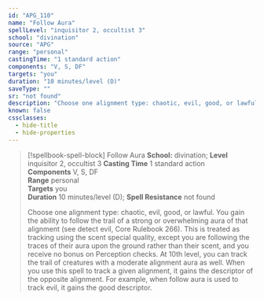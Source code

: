 ```yaml
---
id: "APG_110"
name: "Follow Aura"
spellLevel: "inquisitor 2, occultist 3"
school: "divination"
source: "APG"
range: "personal"
castingTime: "1 standard action"
components: "V, S, DF"
targets: "you"
duration: "10 minutes/level (D)"
saveType: ""
sr: "not found"
description: "Choose one alignment type: chaotic, evil, good, or lawful. You gain the ability to follow the trail of a strong or overwhelming aura of that alignment (see detect evil, Core Rulebook 266). This is treated as tracking using the scent special quality, except you are following the traces of their aura upon the ground rather than their scent, and you receive no bonus on Perception checks. At 10th level, you can track the trail of creatures with a moderate alignment aura as well.  When you use this spell to track a given alignment, it gains the descriptor of the opposite alignment. For example, when follow aura is used to track evil, it gains the good descriptor."
known: false
cssclasses:
  - hide-title
  - hide-properties
---
```


> [!spellbook-spell-block] Follow Aura
> **School:** divination; **Level** inquisitor 2, occultist 3
> **Casting Time** 1 standard action  
> **Components** V, S, DF  
> **Range** personal  
> **Targets** you  
> **Duration** 10 minutes/level (D); **Spell Resistance** not found
> 
> Choose one alignment type: chaotic, evil, good, or lawful. You gain the ability to follow the trail of a strong or overwhelming aura of that alignment (see detect evil, Core Rulebook 266). This is treated as tracking using the scent special quality, except you are following the traces of their aura upon the ground rather than their scent, and you receive no bonus on Perception checks. At 10th level, you can track the trail of creatures with a moderate alignment aura as well.  When you use this spell to track a given alignment, it gains the descriptor of the opposite alignment. For example, when follow aura is used to track evil, it gains the good descriptor.